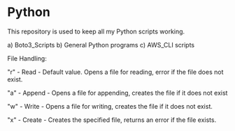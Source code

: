 # Python

This repository is used to keep all my Python scripts working.

a) Boto3_Scripts
b) General Python programs
c) AWS_CLI scripts

File Handling:

"r" - Read - Default value. Opens a file for reading, error if the file does not exist.

"a" - Append - Opens a file for appending, creates the file if it does not exist

"w" - Write - Opens a file for writing, creates the file if it does not exist.

"x" - Create - Creates the specified file, returns an error if the file exists.
